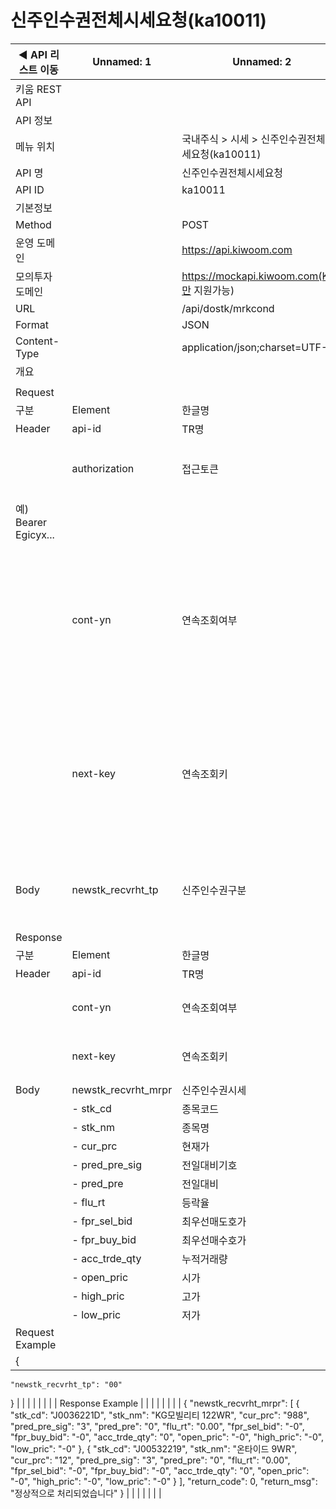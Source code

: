 # 신주인수권전체시세요청(ka10011)

| ◀ API 리스트 이동 | Unnamed: 1 | Unnamed: 2 | Unnamed: 3 | Unnamed: 4 | Unnamed: 5 | Unnamed: 6 |
| --- | --- | --- | --- | --- | --- | --- |
| 키움 REST API |  |  |  |  |  |  |
| API 정보 |  |  |  |  |  |  |
| 메뉴 위치 |  | 국내주식 > 시세 > 신주인수권전체시세요청(ka10011) |  |  |  |  |
| API 명 |  | 신주인수권전체시세요청 |  |  |  |  |
| API ID |  | ka10011 |  |  |  |  |
| 기본정보 |  |  |  |  |  |  |
| Method |  | POST |  |  |  |  |
| 운영 도메인 |  | https://api.kiwoom.com |  |  |  |  |
| 모의투자 도메인 |  | https://mockapi.kiwoom.com(KRX만 지원가능) |  |  |  |  |
| URL |  | /api/dostk/mrkcond |  |  |  |  |
| Format |  | JSON |  |  |  |  |
| Content-Type |  | application/json;charset=UTF-8 |  |  |  |  |
| 개요 |  |  |  |  |  |  |
|  |  |  |  |  |  |  |
| Request |  |  |  |  |  |  |
| 구분 | Element | 한글명 | Type | Required | Length | Description |
| Header | api-id | TR명 | String | Y | 10 |  |
|  | authorization | 접근토큰 | String | Y | 1000 | 토큰 지정시 토큰타입("Bearer") 붙혀서 호출 
 예) Bearer Egicyx... |
|  | cont-yn | 연속조회여부 | String | N | 1 | 응답 Header의 연속조회여부값이 Y일 경우 다음데이터 요청시 응답 Header의 cont-yn값 세팅 |
|  | next-key | 연속조회키 | String | N | 50 | 응답 Header의 연속조회여부값이 Y일 경우 다음데이터 요청시 응답 Header의 next-key값 세팅 |
| Body | newstk_recvrht_tp | 신주인수권구분 | String | Y | 2 | 00:전체, 05:신주인수권증권, 07:신주인수권증서 |
| Response |  |  |  |  |  |  |
| 구분 | Element | 한글명 | Type | Required | Length | Description |
| Header | api-id | TR명 | String | Y | 10 |  |
|  | cont-yn | 연속조회여부 | String | N | 1 | 다음 데이터가 있을시 Y값 전달 |
|  | next-key | 연속조회키 | String | N | 50 | 다음 데이터가 있을시 다음 키값 전달 |
| Body | newstk_recvrht_mrpr | 신주인수권시세 | LIST | N |  |  |
|  | - stk_cd | 종목코드 | String | N | 20 |  |
|  | - stk_nm | 종목명 | String | N | 40 |  |
|  | - cur_prc | 현재가 | String | N | 20 |  |
|  | - pred_pre_sig | 전일대비기호 | String | N | 20 |  |
|  | - pred_pre | 전일대비 | String | N | 20 |  |
|  | - flu_rt | 등락율 | String | N | 20 |  |
|  | - fpr_sel_bid | 최우선매도호가 | String | N | 20 |  |
|  | - fpr_buy_bid | 최우선매수호가 | String | N | 20 |  |
|  | - acc_trde_qty | 누적거래량 | String | N | 20 |  |
|  | - open_pric | 시가 | String | N | 20 |  |
|  | - high_pric | 고가 | String | N | 20 |  |
|  | - low_pric | 저가 | String | N | 20 |  |
| Request Example |  |  |  |  |  |  |
| {
    "newstk_recvrht_tp": "00"
} |  |  |  |  |  |  |
| Response Example |  |  |  |  |  |  |
| {
    "newstk_recvrht_mrpr": [
        {
            "stk_cd": "J0036221D",
            "stk_nm": "KG모빌리티 122WR",
            "cur_prc": "988",
            "pred_pre_sig": "3",
            "pred_pre": "0",
            "flu_rt": "0.00",
            "fpr_sel_bid": "-0",
            "fpr_buy_bid": "-0",
            "acc_trde_qty": "0",
            "open_pric": "-0",
            "high_pric": "-0",
            "low_pric": "-0"
        },
        {
            "stk_cd": "J00532219",
            "stk_nm": "온타이드 9WR",
            "cur_prc": "12",
            "pred_pre_sig": "3",
            "pred_pre": "0",
            "flu_rt": "0.00",
            "fpr_sel_bid": "-0",
            "fpr_buy_bid": "-0",
            "acc_trde_qty": "0",
            "open_pric": "-0",
            "high_pric": "-0",
            "low_pric": "-0"
        }
    ],
    "return_code": 0,
    "return_msg": "정상적으로 처리되었습니다"
} |  |  |  |  |  |  |
